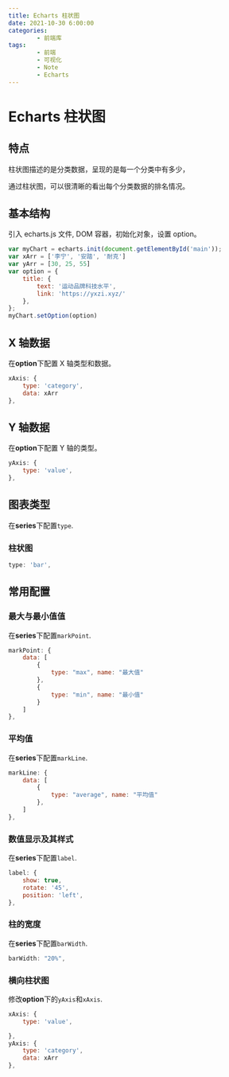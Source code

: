 ```yaml
---
title: Echarts 柱状图
date: 2021-10-30 6:00:00
categories:
        - 前端库
tags:
        - 前端
        - 可视化
        - Note
        - Echarts
---
```


# Echarts 柱状图

## 特点

柱状图描述的是分类数据，呈现的是每一个分类中有多少，

通过柱状图，可以很清晰的看出每个分类数据的排名情况。

## 基本结构

引入 echarts.js 文件, DOM 容器，初始化对象，设置 option。

```JavaScript
var myChart = echarts.init(document.getElementById('main'));
var xArr = ['李宁', '安踏', '耐克']
var yArr = [30, 25, 55]
var option = {
    title: {
        text: '运动品牌科技水平',
        link: 'https://yxzi.xyz/'
    },
};
myChart.setOption(option)
```

## X 轴数据

在**option**下配置 X 轴类型和数据。

```JavaScript
xAxis: {
    type: 'category',
    data: xArr
},
```

## Y 轴数据

在**option**下配置 Y 轴的类型。

```JavaScript
yAxis: {
    type: 'value',
},
```

## 图表类型

在**series**下配置`type`.

### 柱状图

```JavaScript
type: 'bar',
```

## 常用配置

### 最大与最小值值

在**series**下配置`markPoint`.

```JavaScript
markPoint: {
    data: [
        {
            type: "max", name: "最大值"
        },
        {
            type: "min", name: "最小值"
        }
    ]
},
```

### 平均值

在**series**下配置`markLine`.

```JavaScript
markLine: {
    data: [
        {
            type: "average", name: "平均值"
        },
    ]
},
```

### 数值显示及其样式

在**series**下配置`label`.

```JavaScript
label: {
    show: true,
    rotate: '45',
    position: 'left',
},
```

### 柱的宽度

在**series**下配置`barWidth`.

```javascript
barWidth: "20%",
```

### 横向柱状图

修改**option**下的`yAxis`和`xAxis`.

```JavaScript
xAxis: {
    type: 'value',

},
yAxis: {
    type: 'category',
    data: xArr
},
```
